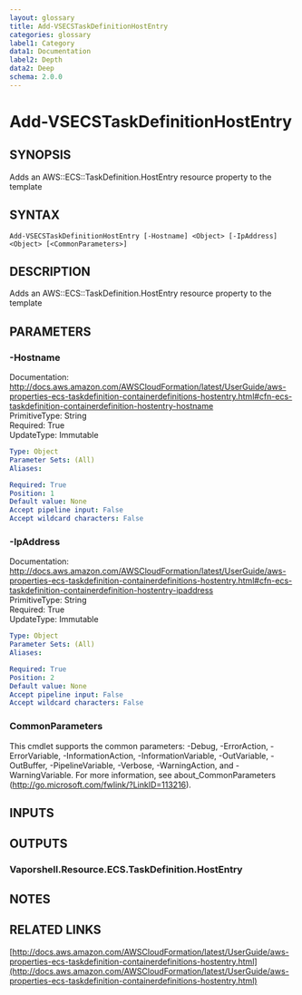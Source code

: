 ```yaml
---
layout: glossary
title: Add-VSECSTaskDefinitionHostEntry
categories: glossary
label1: Category
data1: Documentation
label2: Depth
data2: Deep
schema: 2.0.0
---
```


# Add-VSECSTaskDefinitionHostEntry

## SYNOPSIS
Adds an AWS::ECS::TaskDefinition.HostEntry resource property to the template

## SYNTAX

```
Add-VSECSTaskDefinitionHostEntry [-Hostname] <Object> [-IpAddress] <Object> [<CommonParameters>]
```

## DESCRIPTION
Adds an AWS::ECS::TaskDefinition.HostEntry resource property to the template

## PARAMETERS

### -Hostname
Documentation: http://docs.aws.amazon.com/AWSCloudFormation/latest/UserGuide/aws-properties-ecs-taskdefinition-containerdefinitions-hostentry.html#cfn-ecs-taskdefinition-containerdefinition-hostentry-hostname    
PrimitiveType: String    
Required: True    
UpdateType: Immutable

```yaml
Type: Object
Parameter Sets: (All)
Aliases:

Required: True
Position: 1
Default value: None
Accept pipeline input: False
Accept wildcard characters: False
```

### -IpAddress
Documentation: http://docs.aws.amazon.com/AWSCloudFormation/latest/UserGuide/aws-properties-ecs-taskdefinition-containerdefinitions-hostentry.html#cfn-ecs-taskdefinition-containerdefinition-hostentry-ipaddress    
PrimitiveType: String    
Required: True    
UpdateType: Immutable

```yaml
Type: Object
Parameter Sets: (All)
Aliases:

Required: True
Position: 2
Default value: None
Accept pipeline input: False
Accept wildcard characters: False
```

### CommonParameters
This cmdlet supports the common parameters: -Debug, -ErrorAction, -ErrorVariable, -InformationAction, -InformationVariable, -OutVariable, -OutBuffer, -PipelineVariable, -Verbose, -WarningAction, and -WarningVariable.
For more information, see about_CommonParameters (http://go.microsoft.com/fwlink/?LinkID=113216).

## INPUTS

## OUTPUTS

### Vaporshell.Resource.ECS.TaskDefinition.HostEntry

## NOTES

## RELATED LINKS

[http://docs.aws.amazon.com/AWSCloudFormation/latest/UserGuide/aws-properties-ecs-taskdefinition-containerdefinitions-hostentry.html](http://docs.aws.amazon.com/AWSCloudFormation/latest/UserGuide/aws-properties-ecs-taskdefinition-containerdefinitions-hostentry.html)

